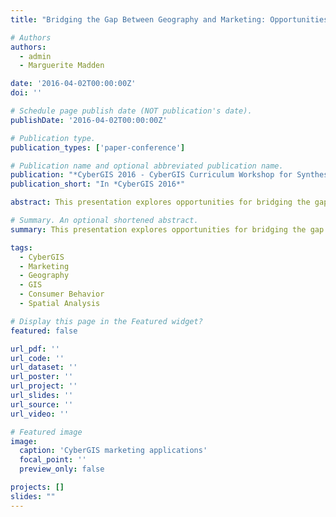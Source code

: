 ```yaml
---
title: "Bridging the Gap Between Geography and Marketing: Opportunities for CyberGIS (2016)"

# Authors
authors:
  - admin
  - Marguerite Madden

date: '2016-04-02T00:00:00Z'
doi: ''

# Schedule page publish date (NOT publication's date).
publishDate: '2016-04-02T00:00:00Z'

# Publication type.
publication_types: ['paper-conference']

# Publication name and optional abbreviated publication name.
publication: "*CyberGIS 2016 - CyberGIS Curriculum Workshop for Synthesizing Education Materials*, San Francisco, CA, USA, 02-03 Apr 2016"
publication_short: "In *CyberGIS 2016*"

abstract: This presentation explores opportunities for bridging the gap between geography and marketing through CyberGIS applications. We discuss how cyberinfrastructure and geographic information systems can enhance marketing research and practice, providing new insights into spatial consumer behavior and market analysis. The work contributes to interdisciplinary applications of GIS technology.

# Summary. An optional shortened abstract.
summary: This presentation explores opportunities for bridging the gap between geography and marketing through CyberGIS applications.

tags:
  - CyberGIS
  - Marketing
  - Geography
  - GIS
  - Consumer Behavior
  - Spatial Analysis

# Display this page in the Featured widget?
featured: false

url_pdf: ''
url_code: ''
url_dataset: ''
url_poster: ''
url_project: ''
url_slides: ''
url_source: ''
url_video: ''

# Featured image
image:
  caption: 'CyberGIS marketing applications'
  focal_point: ''
  preview_only: false

projects: []
slides: ""
---
```

